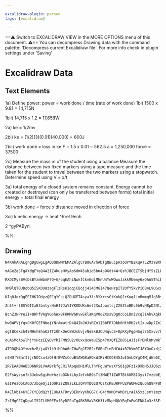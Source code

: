 ```yaml
---

excalidraw-plugin: parsed
tags: [excalidraw]

---
```

==⚠  Switch to EXCALIDRAW VIEW in the MORE OPTIONS menu of this document. ⚠== You can decompress Drawing data with the command palette: 'Decompress current Excalidraw file'. For more info check in plugin settings under 'Saving'


# Excalidraw Data
## Text Elements
1a) Define power: power = work done / time (rate of work done)
1bi) 1500 x 9.81 = 14,715N

1bii) 14,715 x 1.2 = 17,658W

2a) ke = 1/2mv

2bi) ke = (1/2)(3)(0.01)(40,000) = 600J

2bii) work done = loss in ke
F = 1.5 x 0.01 = 562.5
a = 1,250,000
force = 37500

2c) Measure the mass m of the student using a balance
Measure the distance between two fixed markers using a tape measure
and the time taken for the student to travel between the two markers using a stopwatch.
Determine speed using V = x/t

3a) total energy of a closed system remains constant.
Energy cannot be created or destroyed (can only be transferred between forms)
total initial energy = total final energy

3b) work done = force x distance moved in direction of force

3ci) kinetic energy -> heat
 ^RreT9eoh

2 ^gyPAByni

%%
## Drawing
```compressed-json
N4KAkARALgngDgUwgLgAQQQDwMYEMA2AlgCYBOuA7hADTgQBuCpAzoQPYB2KqATLZMzYBXUtiRoIACyhQ4zZAHoFAc0JRJQgEYA6bGwC2CgF7N6hbEcK4OCtptbErHALRY8RMpWdx8Q1TdIEfARcZgRmBShcZQUebQAWbQBGGjoghH0EDihmbgBtcDBQMBKIEm4IACVAgBUATgQ2SVSSyFhECqgsKBbSzG5nHgBmIe06uqGkqZ4eOoAOAHZ45f5S

mAGeZeSFgAYdgFYeQ4A2IZ4kuaHVyAoSdW45ubid5bn4pOGdt4W+QshJBCEZTSbjHY5zZLLfaTI7XCDWZTBbg7OHMKCkNgAawQAGE2Pg2KQKgBiJIIMlk3qQTS4bCY5QYoQcYh4glEiTo6zMOC4QLZKkQABmhHw+AAyrAkRJBB4BWiMdiAOp3ZpoX6tCDyrEICUwKXoGXlOGM4EccK5NBJOFsHnYNTrS17OEM4RwACSxAtqDyAF04YLyJkPdwOEJ

RXDCMysBVcDsBYzmWbmF7Q+G/pqEAhiNwktCkvEdiMhnU4YwWOwuJakkMUemy6xOAA5Thibg8Y51Y4LIa7K3pwjMAAi6S62bQgoIYThmmEzIAosFMtkU2H8HChHBiLhRznuxNjtWzrMFnCiBxMSHV6e2HSs9wJ/gp+mupgehIkrgAJSoYfCs2oOA2AoJg0EA4DSFQABeVAKEJTFUGITgEFQBRUCgQhMlQAAKcgulQNhBRguCEKQz8AB0OCSTRCG/

XM9lQTBUDqbQ5iSKDUHzagFlzRsKIoqjCBojj4i43MGI47QeHYpIT2OfY5kVPiOB4L9UGxaTYn0eglJ4ajv3U6CsKSWJPywoZTJ2bQdiSUyC2oPYdm/aDjj2AApHTqKE2DSHgxD/2gglk1QSM1IQCiADFpO0fZxMs6z2P2Y44n2CjcGk6gjhRByKMFQkxHYnt9j2HTsG/ABZEJmBEZD1GQ/RQmYVB9HwwjatQNEhGILIoFQIRWA4ZRUDSml8GsMQ

KIq0JqrQgEEIHKIOHyzQECgYCsjQ2DUGFTAsya3lsRYXr+sGtKokQJrKuq1LmRmmqMJq3BsQ4LbCVu9qoE67q0LYNDyEYfBUGW1bM2etrVp++qfKYRq+sjE73ptCht2wSRtAo4culIfRI2Q7lM2II64dQAA1djMEiJShlUqA2CiAGsiYZQYBaobUGwQLduYGA0QyVBAnqyNGr0Dg0WsKA0Y4OczVIJm2esDhacB5DsECbddterqtRgXasLwZ7OHw

Znlt+rlBSYQICaBtbntyrHmHI7JaYIYKODUKx6el2XoJpumtsjZ2GZlmBKc0b9vN8pD2Nt/LGMcUXFrqthGAJkLHECbB0M4Fno7CjgKKGO19Jx9DsFQQPZecAA+VAAW3Cj40oGpugqD9v1/HGAKAkDO/A9jw5I/9UPQzCcLVln+78hAHYE2iip2cTmNY6SRO4/ZeLzyjPNolexMYpJJOk2T5MUjeVP05DoOMngtI8oSDOwq/TPMrC4psrC7IcpzU

BcnZ3NPreiI+QHhfVAgVGohWxBFKKMVGKvwSklaKqV0qZXssVDgOcCoLDniVcql1AhvXqkFZqBE3odS6tkQmA1WYjTGrnSaVV8FtTjgtJaK1rYbR+ttXakMDow2OqzM6dU8G52sATMG900KPXWrbUhH1yE9Rpibf6StgbrTBptHh0NKHwzRIjZGqN0YrSYNjf8eNdqwyoaTaC5MoCU2pk7D2jNmYkLSuzNgYQCZcx5s1fmuBBZs04PHcWFEpZOLl

hwBWPVjYqxCKOfCEFNbojYNrAmutrD4Q4IbJWJsRZm1IBbFR7Dbb6HthRH2ztIxuwDp7Zm3sHF+w4NUpxIcw7EUnlHPKyFY7zVoU1JOu1U6EHTpnfWhEc6U0LmpYu5gy41NQFXGusT67+k4FAMUhAjDiA4sxBYnZFj7BWdkcKuBsaG24Ac583QACCRBlCVnQMEQUPRSxMBLgQG5QJ7nQBtAKYWUQcakGDGgVMa50yEiBP7fATdXwt1Uu3f8YFu6I

ogtBCekch4SNHnhEhaKzTTz0hxOeC8WJsUvjvNeSkBJCU4qvcS+8pKXyPgpHSql75Xxvv/O+ICjImTMhZKyb8P57C/j/P+FFdKCVaUA9pAV3HgOepAjgkVL7RVigK+ByUkGXwykVVBOwcqdMwdg0+pVUD0Omm1QhjViGtVmmQr6Fj4Y0IThNYRb1mG9KtiDDhfsdoE00YdR1AjcDnUyFNQI10xGzWHg9J6L0IJtXtRQxRnJlFerUdGjR+0tFBrSr

ouASMoAowlhjYxHczEEyDVYhiFMN5U2/OUxxQcWauI5p47mXQfEZD8SLAJIsFrBMlnMvWkTskxLVgTDW4QkkpOwnrDJWTjaclyebXa6abaEhKQ7RtLsqlNq9t9X2f4mlBxaYAiO/l40xzmvHfK+h+kp2emnBAGcKzZ06RMu+0zS7l2Zgs2utiuBwlwEIGmlRwgbK2Q+J8GozwIAABKAmBG+CSRxCgAF9VjFFKOUCQTMAAKVyABCMBXYCnaFs6Azc

4T9DQM4OY+wxhzB/jwOY1k9ibDhA6eZHwFgJE2B2cE8RoTtnBHCW4xB7hVm0IJ8YOxOxdj2VguEAIgQgjVJZOYnZZjjDqAWJICmRLpgRPqWsGotTYlZISEkFJyRIGnLSekCYWT4msxycgIseR8meemYUopdT6k1PiI06YLMIGVJJ1UvBURJOxAFyjhpszGmEKac0OZrS2ntDmJ06YXQbg9F6X0/pAwICBagEFEYoy0fQLgFIyWmTECTCuNM5n8Zt

n2HUfYBnrIljrNDCsu4zOlHrBWZsCduB1AWG8aEQxWIRiHCOO845JwIGnLOYgC4MjdWa6CjUG4tw7ktHuIYB5ZhDBOKeSMF5gVXnTASW8Y4torbhC+FDEAeANwoNCt7H3DlrMgzmY42huK7GLOMQ4uZuzqlKLlI5JyRTcYuRqV7Hy7kVEeT5jUZY3n4FR18mmcBfmrJ7UwMrFWwWkAhY0qFzcJC/eM6Btg4HWCbO4OiIQq27s40Q2plD9L9gYaw/

2R7EAABWAB5D6NR9iVAABrkfgJR17ApquDHiMlLThYFguWYwsXYSO1gDFzIx9XbH5JJQ6zsOSRmNQSak6gOYKmkPqd4AbyAJmtlDYELF3Ern2ToFJHZykDm6R5eZFZ/30APPcl5N1AUfnxSSgS8FpLoWfcRft9D73CodRJ4qIl+MKXJBNfS2CzLsBste4gHl90np8h+l8yVsnt2NSRi6tV+E9ONTOZLzdlrpQwhLdQEsKYWC9N9ix/1zg3Arh9fL

E2FsWyzsnfk3Jebw5giHd+hztbDXNtLhyJefvkB9sTt3MWE71ZWMTBt6UM813yst7vzebEj3oOc+R7T9An3vsVHj6s9ZVnDTP7Y5U5RHF7a5W5L5DHAUbHcwd5KAzoH5OEP5EnQFR7cnDUcFfwAgX/CQAUEDMDCDIA7fD/O/bnZ3PnSSAXEodDcABvd3OAOACUNWbgbDaAAETIdHXnXoBgQgBACgIjRzMPFzNkEkQUCQyQ3g7AEQbzN0TtCUHPCP

GzIPezQoCAGQ/JbqeQjIIQ0PZzZQ9zLkLzOPVYDQ2Q7QztcKEURPPUZPWUMwzQuQhQ9PFUNsRwiw7IHQ/QRQ7UeLfPFPaQzwqAbwyoIvXvDiDwrQrwztcXcvbjJIHLUoJwywjIcKVZUAhHc5KI5wtIgAgHYA9QlImIjIb7PHdHBAJ5II6IkIlw3kKAK5fJICWuDAp/cwmo7wqWYgRojECgFomMJoqgHI1I/QHooCGoRXCoZzXg5gFWfEfAeXNAeI

R4ElKbI4KYE7CYE8dQ2YjEUUAATRnyOEknVyKhGG7C+G4jMKMDYAMDYLrAIA5xzCsmY1mzmEFyKOCNCPWwiIgGmLMIZBIEAKXyG2r0p2IAlAQEJzQANzBJIDKjYC6illwE0GCDf2e3UMBNELc1QGw0gCI3xBF2JBxDqBJJJIFHA2UDDF5BJDnEHDpLpIgA+OSOCN8OxDiJGR2zMIDBOQQHAyjEpwGnuI1CyBRLRLZ1IB33THZkIGhNILhEaS4LQH

ZzIMgGECgDgwlI52ZLVM0FFxfRyDFEaTgARKRMaVRKH3fzMNpHQkYBqFuPwGFNKAo3z3SFfWnxQL6hpn0AmI6D7122fwe3vAxNg1CAaNfTtIdKP3wAw3AEwzoD83CDYLoPQyAA==
```
%%